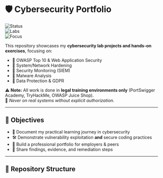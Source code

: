 # 🛡️ Cybersecurity Portfolio  

![Status](https://img.shields.io/badge/status-active-success?style=flat-square)  
![Labs](https://img.shields.io/badge/labs-PortSwigger%20%7C%20TryHackMe%20%7C%20OWASP%20Juice%20Shop-blue?style=flat-square)  
![Focus](https://img.shields.io/badge/focus-Web%20Security%20%7C%20System%20Hardening%20%7C%20Malware%20Analysis-orange?style=flat-square)  

This repository showcases my **cybersecurity lab projects and hands-on exercises**, focusing on:  
- 🔹 OWASP Top 10 & Web Application Security  
- 🔹 System/Network Hardening  
- 🔹 Security Monitoring (SIEM)  
- 🔹 Malware Analysis  
- 🔹 Data Protection & GDPR  

⚠️ **Note:** All work is done in **legal training environments only** (PortSwigger Academy, TryHackMe, OWASP Juice Shop).  
🚫 *Never on real systems without explicit authorization.*

---

## 🎯 Objectives
- 📘 Document my practical learning journey in cybersecurity  
- 🛠️ Demonstrate vulnerability exploitation **and** secure coding practices  
- 📂 Build a professional portfolio for employers & peers  
- 📝 Share findings, evidence, and remediation steps  

---

## 📂 Repository Structure

